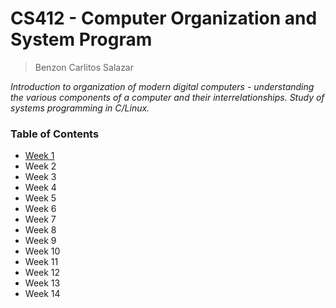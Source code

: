# CS412 - Computer Organization and System Program
> Benzon Carlitos Salazar

*Introduction to organization of modern digital computers - understanding the various components of a computer and their interrelationships. Study of systems programming in C/Linux.*

### Table of Contents
- [Week 1](./week1/)
- Week 2
- Week 3
- Week 4
- Week 5
- Week 6
- Week 7
- Week 8
- Week 9
- Week 10
- Week 11
- Week 12
- Week 13
- Week 14
